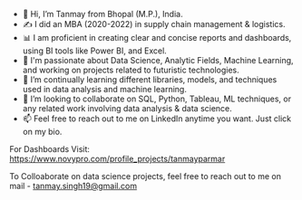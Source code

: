 - 👋 Hi, I’m Tanmay from Bhopal (M.P.), India.
- ✍️ I did an MBA (2020-2022) in supply chain management & logistics.
- 📊 I am proficient in creating clear and concise reports and dashboards, using BI tools like Power BI, and Excel.
- 👀 I'm passionate about Data Science, Analytic Fields, Machine Learning, and working on projects related to futuristic technologies.
- 🌱 I’m continually learning different libraries, models, and techniques used in data analysis and machine learning.
- 💞️ I’m looking to collaborate on SQL, Python, Tableau, ML techniques, or any related work involving data analysis & data science.
- 📫 Feel free to reach out to me on LinkedIn anytime you want. Just click on my bio.



For Dashboards Visit: https://www.novypro.com/profile_projects/tanmayparmar

To Colloaborate on data science projects, feel free to reach out to me on mail - tanmay.singh19@gmail.com



<!---
Tanmayss1/Tanmayss1 is a ✨ special ✨ repository because its `README.md` (this file) appears on your GitHub profile.
You can click the Preview link to take a look at your changes.
--->
